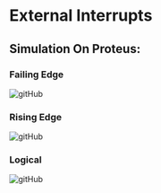 # External Interrupts
## Simulation On Proteus:
### Failing Edge
![gitHub]()
### Rising Edge
![gitHub]()
### Logical
![gitHub]()
